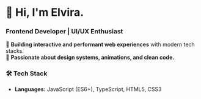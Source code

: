 # 👋 Hi, I'm Elvira.
### Frontend Developer | UI/UX Enthusiast
🚀 **Building interactive and performant web experiences** with modern tech stacks.  
🎨 **Passionate about design systems, animations, and clean code.**

### 🛠️ Tech Stack  
- **Languages:** JavaScript (ES6+), TypeScript, HTML5, CSS3 
